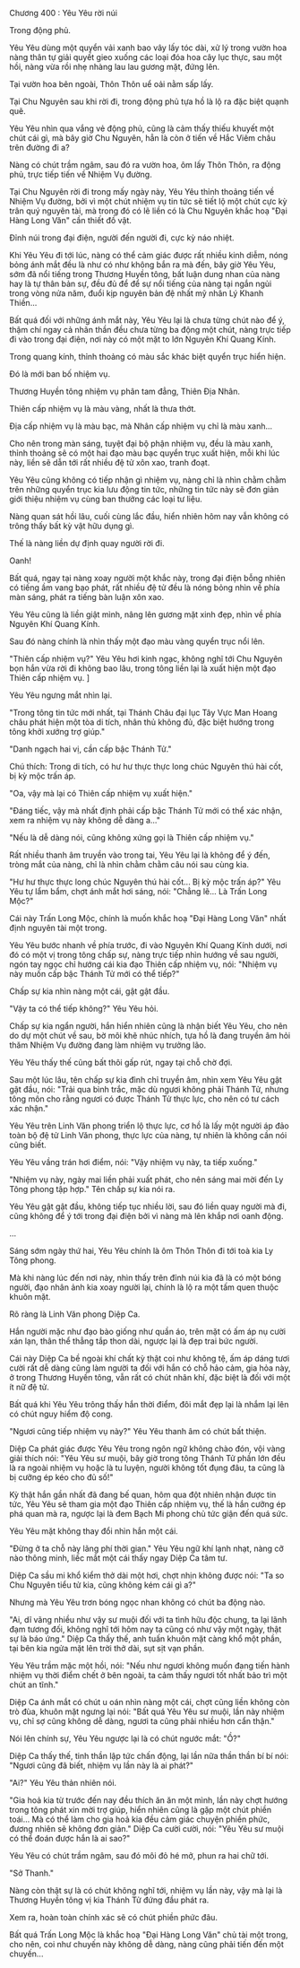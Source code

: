 




Chương 400 : Yêu Yêu rời núi


Trong động phủ.

Yêu Yêu dùng một quyển vải xanh bao vây lấy tóc dài, xử lý trong vườn hoa nàng thân tự giải quyết gieo xuống các loại đóa hoa cây lục thực, sau một hồi, nàng vừa rồi nhẹ nhàng lau lau gương mặt, đứng lên.

Tại vườn hoa bên ngoài, Thôn Thôn uể oải nằm sấp lấy.

Tại Chu Nguyên sau khi rời đi, trong động phủ tựa hồ là lộ ra đặc biệt quạnh quẽ.

Yêu Yêu nhìn qua vắng vẻ động phủ, cũng là cảm thấy thiếu khuyết một chút cái gì, mà bây giờ Chu Nguyên, hẳn là còn ở tiến về Hắc Viêm châu trên đường đi a?

Nàng có chút trầm ngâm, sau đó ra vườn hoa, ôm lấy Thôn Thôn, ra động phủ, trực tiếp tiến về Nhiệm Vụ đường.

Tại Chu Nguyên rời đi trong mấy ngày này, Yêu Yêu thỉnh thoảng tiến về Nhiệm Vụ đường, bởi vì một chút nhiệm vụ tin tức sẽ tiết lộ một chút cực kỳ trân quý nguyên tài, mà trong đó có lẽ liền có là Chu Nguyên khắc hoạ "Đại Hàng Long Văn" cần thiết đồ vật.

Đỉnh núi trong đại điện, người đến người đi, cực kỳ náo nhiệt.

Khi Yêu Yêu đi tới lúc, nàng có thể cảm giác được rất nhiều kinh diễm, nóng bỏng ánh mắt đều là như có như không bắn ra mà đến, bây giờ Yêu Yêu, sớm đã nổi tiếng trong Thương Huyền tông, bất luận dung nhan của nàng hay là tự thân bản sự, đều đủ để để sự nổi tiếng của nàng tại ngắn ngủi trong vòng nửa năm, đuổi kịp nguyên bản đệ nhất mỹ nhân Lý Khanh Thiền...

Bất quá đối với những ánh mắt này, Yêu Yêu lại là chưa từng chút nào để ý, thậm chí ngay cả nhãn thần đều chưa từng ba động một chút, nàng trực tiếp đi vào trong đại điện, nơi này có một mặt to lớn Nguyên Khí Quang Kính.

Trong quang kính, thỉnh thoảng có màu sắc khác biệt quyển trục hiển hiện.

Đó là mới ban bố nhiệm vụ.

Thương Huyền tông nhiệm vụ phân tam đẳng, Thiên Địa Nhân.

Thiên cấp nhiệm vụ là màu vàng, nhất là thưa thớt.

Địa cấp nhiệm vụ là màu bạc, mà Nhân cấp nhiệm vụ chỉ là màu xanh...

Cho nên trong màn sáng, tuyệt đại bộ phận nhiệm vụ, đều là màu xanh, thỉnh thoảng sẽ có một hai đạo màu bạc quyển trục xuất hiện, mỗi khi lúc này, liền sẽ dẫn tới rất nhiều đệ tử xôn xao, tranh đoạt.

Yêu Yêu cũng không có tiếp nhận gì nhiệm vụ, nàng chỉ là nhìn chằm chằm trên những quyển trục kia lưu động tin tức, những tin tức này sẽ đơn giản giới thiệu nhiệm vụ cùng ban thưởng các loại tư liệu.

Nàng quan sát hồi lâu, cuối cùng lắc đầu, hiển nhiên hôm nay vẫn không có trông thấy bất kỳ vật hữu dụng gì.

Thế là nàng liền dự định quay người rời đi.

Oanh!

Bất quá, ngay tại nàng xoay người một khắc này, trong đại điện bỗng nhiên có tiếng ầm vang bạo phát, rất nhiều đệ tử đều là nóng bỏng nhìn về phía màn sáng, phát ra tiếng bàn luận xôn xao.

Yêu Yêu cũng là liền giật mình, nâng lên gương mặt xinh đẹp, nhìn về phía Nguyên Khí Quang Kính.

Sau đó nàng chính là nhìn thấy một đạo màu vàng quyển trục nổi lên.

"Thiên cấp nhiệm vụ?" Yêu Yêu hơi kinh ngạc, không nghĩ tới Chu Nguyên bọn hắn vừa rời đi không bao lâu, trong tông liền lại là xuất hiện một đạo Thiên cấp nhiệm vụ. ]

Yêu Yêu ngưng mắt nhìn lại.

"Trong tông tin tức mới nhất, tại Thánh Châu đại lục Tây Vực Man Hoang châu phát hiện một tòa di tích, nhân thủ không đủ, đặc biệt hướng trong tông khởi xướng trợ giúp."

"Danh ngạch hai vị, cần cấp bậc Thánh Tử."

Chú thích: Trong di tích, có hư hư thực thực long chúc Nguyên thú hài cốt, bị kỳ mộc trấn áp.

"Oa, vậy mà lại có Thiên cấp nhiệm vụ xuất hiện."

"Đáng tiếc, vậy mà nhất định phải cấp bậc Thánh Tử mới có thể xác nhận, xem ra nhiệm vụ này không dễ dàng a..."

"Nếu là dễ dàng nói, cũng không xứng gọi là Thiên cấp nhiệm vụ."

Rất nhiều thanh âm truyền vào trong tai, Yêu Yêu lại là không để ý đến, tròng mắt của nàng, chỉ là nhìn chằm chằm câu nói sau cùng kia.

"Hư hư thực thực long chúc Nguyên thú hài cốt... Bị kỳ mộc trấn áp?" Yêu Yêu tự lẩm bẩm, chợt ánh mắt hơi sáng, nói: "Chẳng lẽ... Là Trấn Long Mộc?"

Cái này Trấn Long Mộc, chính là muốn khắc hoạ "Đại Hàng Long Văn" nhất định nguyên tài một trong.

Yêu Yêu bước nhanh về phía trước, đi vào Nguyên Khí Quang Kính dưới, nơi đó có một vị trong tông chấp sự, nàng trực tiếp nhìn hướng về sau người, ngón tay ngọc chỉ hướng cái kia đạo Thiên cấp nhiệm vụ, nói: "Nhiệm vụ này muốn cấp bậc Thánh Tử mới có thể tiếp?"

Chấp sự kia nhìn nàng một cái, gật gật đầu.

"Vậy ta có thể tiếp không?" Yêu Yêu hỏi.

Chấp sự kia ngẩn người, hắn hiển nhiên cũng là nhận biết Yêu Yêu, cho nên do dự một chút về sau, bờ môi khẽ nhúc nhích, tựa hồ là đang truyền âm hỏi thăm Nhiệm Vụ đường đang làm nhiệm vụ trưởng lão.

Yêu Yêu thấy thế cũng bất thôi gấp rút, ngay tại chỗ chờ đợi.

Sau một lúc lâu, tên chấp sự kia đình chỉ truyền âm, nhìn xem Yêu Yêu gật gật đầu, nói: "Trải qua bình trắc, mặc dù ngươi không phải Thánh Tử, nhưng tông môn cho rằng ngươi có được Thánh Tử thực lực, cho nên có tư cách xác nhận."

Yêu Yêu trên Linh Văn phong triển lộ thực lực, cơ hồ là lấy một người áp đảo toàn bộ đệ tử Linh Văn phong, thực lực của nàng, tự nhiên là không cần nói cũng biết.

Yêu Yêu vầng trán hơi điểm, nói: "Vậy nhiệm vụ này, ta tiếp xuống."

"Nhiệm vụ này, ngày mai liền phải xuất phát, cho nên sáng mai mời đến Ly Tông phong tập hợp." Tên chấp sự kia nói ra.

Yêu Yêu gật gật đầu, không tiếp tục nhiều lời, sau đó liền quay người mà đi, cũng không để ý tới trong đại điện bởi vì nàng mà lên khắp nơi oanh động.

...

Sáng sớm ngày thứ hai, Yêu Yêu chính là ôm Thôn Thôn đi tới toà kia Ly Tông phong.

Mà khi nàng lúc đến nơi này, nhìn thấy trên đỉnh núi kia đã là có một bóng người, đạo nhân ảnh kia xoay người lại, chính là lộ ra một tấm quen thuộc khuôn mặt.

Rõ ràng là Linh Văn phong Diệp Ca.

Hắn người mặc như đạo bào giống như quần áo, trên mặt có ấm áp nụ cười xán lạn, thân thể thẳng tắp thon dài, ngược lại là đẹp trai bức người.

Cái này Diệp Ca bề ngoài khí chất kỳ thật coi như không tệ, ấm áp dáng tươi cười rất dễ dàng cũng làm người ta đối với hắn có chỗ hảo cảm, gia hỏa này, ở trong Thương Huyền tông, vẫn rất có chút nhân khí, đặc biệt là đối với một ít nữ đệ tử.

Bất quá khi Yêu Yêu trông thấy hắn thời điểm, đôi mắt đẹp lại là nhắm lại lên có chút nguy hiểm độ cong.

"Ngươi cũng tiếp nhiệm vụ này?" Yêu Yêu thanh âm có chút bất thiện.

Diệp Ca phát giác được Yêu Yêu trong ngôn ngữ không chào đón, vội vàng giải thích nói: "Yêu Yêu sư muội, bây giờ trong tông Thánh Tử phần lớn đều là ra ngoài nhiệm vụ hoặc là tu luyện, người không tốt đụng đâu, ta cũng là bị cưỡng ép kéo cho đủ số!"

Kỳ thật hắn gần nhất đã đang bế quan, hôm qua đột nhiên nhận được tin tức, Yêu Yêu sẽ tham gia một đạo Thiên cấp nhiệm vụ, thế là hắn cưỡng ép phá quan mà ra, ngược lại là đem Bạch Mi phong chủ tức giận đến quá sức.

Yêu Yêu mặt không thay đổi nhìn hắn một cái.

"Đừng ở ta chỗ này lãng phí thời gian." Yêu Yêu ngữ khí lạnh nhạt, nàng cỡ nào thông minh, liếc mắt một cái thấy ngay Diệp Ca tâm tư.

Diệp Ca sầu mi khổ kiểm thở dài một hơi, chợt nhịn không được nói: "Ta so Chu Nguyên tiểu tử kia, cũng không kém cái gì a?"

Nhưng mà Yêu Yêu trơn bóng ngọc nhan không có chút ba động nào.

"Ai, dĩ vãng nhiều như vậy sư muội đối với ta tình hữu độc chung, ta lại lãnh đạm tương đối, không nghĩ tới hôm nay ta cũng có như vậy một ngày, thật sự là báo ứng." Diệp Ca thấy thế, anh tuấn khuôn mặt càng khổ một phần, tại bên kia ngửa mặt lên trời thở dài, sụt sịt vạn phần.

Yêu Yêu trầm mặc một hồi, nói: "Nếu như ngươi không muốn đang tiến hành nhiệm vụ thời điểm chết ở bên ngoài, ta cảm thấy ngươi tốt nhất bảo trì một chút an tĩnh."

Diệp Ca ánh mắt có chút u oán nhìn nàng một cái, chợt cũng liền không còn trò đùa, khuôn mặt ngưng lại nói: "Bất quá Yêu Yêu sư muội, lần này nhiệm vụ, chỉ sợ cũng không dễ dàng, ngươi ta cũng phải nhiều hơn cẩn thận."

Nói lên chính sự, Yêu Yêu ngược lại là có chút ngước mắt: "Ồ?"

Diệp Ca thấy thế, tinh thần lập tức chấn động, lại lần nữa thần thần bí bí nói: "Ngươi cũng đã biết, nhiệm vụ lần này là ai phát?"

"Ai?" Yêu Yêu thản nhiên nói.

"Gia hoả kia từ trước đến nay đều thích ăn ăn một mình, lần này chợt hướng trong tông phát xin mời trợ giúp, hiển nhiên cũng là gặp một chút phiền toái... Mà có thể làm cho gia hoả kia đều cảm giác chuyện phiền phức, đương nhiên sẽ không đơn giản." Diệp Ca cười cười, nói: "Yêu Yêu sư muội có thể đoán được hắn là ai sao?"

Yêu Yêu có chút trầm ngâm, sau đó môi đỏ hé mở, phun ra hai chữ tới.

"Sở Thanh."

Nàng còn thật sự là có chút không nghĩ tới, nhiệm vụ lần này, vậy mà lại là Thương Huyền tông vị kia Thánh Tử đứng đầu phát ra.

Xem ra, hoàn toàn chính xác sẽ có chút phiền phức đâu.

Bất quá Trấn Long Mộc là khắc hoạ "Đại Hàng Long Văn" chủ tài một trong, cho nên, coi như chuyến này không dễ dàng, nàng cũng phải tiến đến một chuyến...




